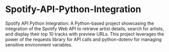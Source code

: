 # Spotify-API-Python-Integration
Spotify API Python Integration: A Python-based project showcasing the integration of the Spotify Web API to retrieve artist details, search for artists, and display their top 10 tracks with preview URLs. This project leverages the power of the requests library for API calls and python-dotenv for managing sensitive environment variables.
